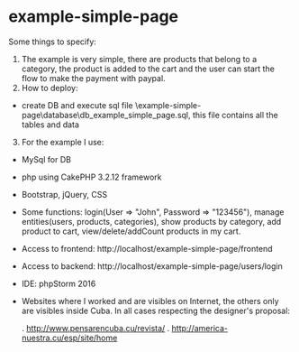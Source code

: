 # example-simple-page

Some things to specify:

1. The example is very simple, there are products that belong to a category, the product is added to the cart and the user can start the flow to make the payment with paypal.
2. How to deploy:
  - create DB and execute sql file  \example-simple-page\database\db_example_simple_page.sql, this file contains all the tables and data
3. For the example I use:
  - MySql for DB
  - php using CakePHP 3.2.12 framework
  - Bootstrap, jQuery, CSS
  - Some functions: login(User => "John", Password => "123456"), manage entities(users, products, categories), show products by category, add product to cart, view/delete/addCount products in my cart.
  - Access to frontend: http://localhost/example-simple-page/frontend
  - Access to backend: http://localhost/example-simple-page/users/login
  - IDE: phpStorm 2016
  - Websites where I worked and are visibles on Internet, the others only are visibles inside Cuba. In all cases respecting the designer's proposal:

      . http://www.pensarencuba.cu/revista/
      . http://america-nuestra.cu/esp/site/home



